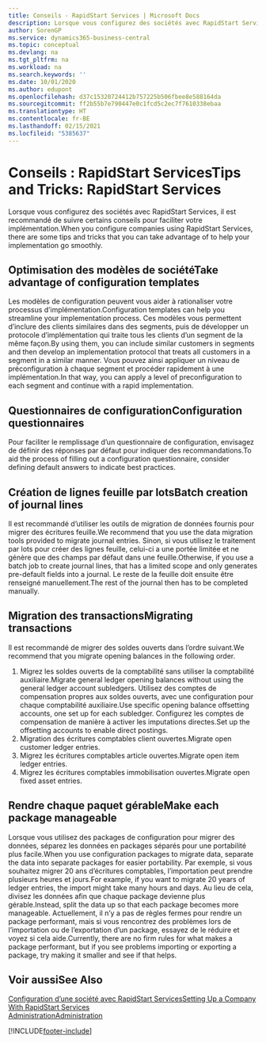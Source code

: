 ```yaml
---
title: Conseils - RapidStart Services | Microsoft Docs
description: Lorsque vous configurez des sociétés avec RapidStart Services, il est recommandé de suivre certains conseils pour faciliter votre implémentation.
author: SorenGP
ms.service: dynamics365-business-central
ms.topic: conceptual
ms.devlang: na
ms.tgt_pltfrm: na
ms.workload: na
ms.search.keywords: ''
ms.date: 10/01/2020
ms.author: edupont
ms.openlocfilehash: d37c15320724412b757225b506fbee8e588164da
ms.sourcegitcommit: ff2b55b7e790447e0c1fcd5c2ec7f7610338ebaa
ms.translationtype: HT
ms.contentlocale: fr-BE
ms.lasthandoff: 02/15/2021
ms.locfileid: "5385637"
---
```

# <a name="tips-and-tricks-rapidstart-services"></a><span data-ttu-id="3dc02-103">Conseils : RapidStart Services</span><span class="sxs-lookup"><span data-stu-id="3dc02-103">Tips and Tricks: RapidStart Services</span></span>

<span data-ttu-id="3dc02-104">Lorsque vous configurez des sociétés avec RapidStart Services, il est recommandé de suivre certains conseils pour faciliter votre implémentation.</span><span class="sxs-lookup"><span data-stu-id="3dc02-104">When you configure companies using RapidStart Services, there are some tips and tricks that you can take advantage of to help your implementation go smoothly.</span></span>  

## <a name="take-advantage-of-configuration-templates"></a><span data-ttu-id="3dc02-105">Optimisation des modèles de société</span><span class="sxs-lookup"><span data-stu-id="3dc02-105">Take advantage of configuration templates</span></span>

<span data-ttu-id="3dc02-106">Les modèles de configuration peuvent vous aider à rationaliser votre processus d’implémentation.</span><span class="sxs-lookup"><span data-stu-id="3dc02-106">Configuration templates can help you streamline your implementation process.</span></span> <span data-ttu-id="3dc02-107">Ces modèles vous permettent d’inclure des clients similaires dans des segments, puis de développer un protocole d’implémentation qui traite tous les clients d’un segment de la même façon.</span><span class="sxs-lookup"><span data-stu-id="3dc02-107">By using them, you can include similar customers in segments and then develop an implementation protocol that treats all customers in a segment in a similar manner.</span></span> <span data-ttu-id="3dc02-108">Vous pouvez ainsi appliquer un niveau de préconfiguration à chaque segment et procéder rapidement à une implémentation.</span><span class="sxs-lookup"><span data-stu-id="3dc02-108">In that way, you can apply a level of preconfiguration to each segment and continue with a rapid implementation.</span></span>  

## <a name="configuration-questionnaires"></a><span data-ttu-id="3dc02-109">Questionnaires de configuration</span><span class="sxs-lookup"><span data-stu-id="3dc02-109">Configuration questionnaires</span></span>

<span data-ttu-id="3dc02-110">Pour faciliter le remplissage d’un questionnaire de configuration, envisagez de définir des réponses par défaut pour indiquer des recommandations.</span><span class="sxs-lookup"><span data-stu-id="3dc02-110">To aid the process of filling out a configuration questionnaire, consider defining default answers to indicate best practices.</span></span>  

## <a name="batch-creation-of-journal-lines"></a><span data-ttu-id="3dc02-111">Création de lignes feuille par lots</span><span class="sxs-lookup"><span data-stu-id="3dc02-111">Batch creation of journal lines</span></span>

<span data-ttu-id="3dc02-112">Il est recommandé d’utiliser les outils de migration de données fournis pour migrer des écritures feuille.</span><span class="sxs-lookup"><span data-stu-id="3dc02-112">We recommend that you use the data migration tools provided to migrate journal entries.</span></span> <span data-ttu-id="3dc02-113">Sinon, si vous utilisez le traitement par lots pour créer des lignes feuille, celui-ci a une portée limitée et ne génère que des champs par défaut dans une feuille.</span><span class="sxs-lookup"><span data-stu-id="3dc02-113">Otherwise, if you use a batch job to create journal lines, that has a limited scope and only generates pre-default fields into a journal.</span></span> <span data-ttu-id="3dc02-114">Le reste de la feuille doit ensuite être renseigné manuellement.</span><span class="sxs-lookup"><span data-stu-id="3dc02-114">The rest of the journal then has to be completed manually.</span></span>  

## <a name="migrating-transactions"></a><span data-ttu-id="3dc02-115">Migration des transactions</span><span class="sxs-lookup"><span data-stu-id="3dc02-115">Migrating transactions</span></span>

<span data-ttu-id="3dc02-116">Il est recommandé de migrer des soldes ouverts dans l’ordre suivant.</span><span class="sxs-lookup"><span data-stu-id="3dc02-116">We recommend that you migrate opening balances in the following order.</span></span> <!--Be aware that you cannot insert ledger entries directly. Instead you must use journals to post the journal lines-->

1. <span data-ttu-id="3dc02-117">Migrez les soldes ouverts de la comptabilité sans utiliser la comptabilité auxiliaire.</span><span class="sxs-lookup"><span data-stu-id="3dc02-117">Migrate general ledger opening balances without using the general ledger account subledgers.</span></span> <span data-ttu-id="3dc02-118">Utilisez des comptes de compensation propres aux soldes ouverts, avec une configuration pour chaque comptabilité auxiliaire.</span><span class="sxs-lookup"><span data-stu-id="3dc02-118">Use specific opening balance offsetting accounts, one set up for each subledger.</span></span> <span data-ttu-id="3dc02-119">Configurez les comptes de compensation de manière à activer les imputations directes.</span><span class="sxs-lookup"><span data-stu-id="3dc02-119">Set up the offsetting accounts to enable direct postings.</span></span>  
2. <span data-ttu-id="3dc02-120">Migration des écritures comptables client ouvertes.</span><span class="sxs-lookup"><span data-stu-id="3dc02-120">Migrate open customer ledger entries.</span></span>  <!--work on these-->
3. <span data-ttu-id="3dc02-121">Migrez les écritures comptables article ouvertes.</span><span class="sxs-lookup"><span data-stu-id="3dc02-121">Migrate open item ledger entries.</span></span>  
4. <span data-ttu-id="3dc02-122">Migrez les écritures comptables immobilisation ouvertes.</span><span class="sxs-lookup"><span data-stu-id="3dc02-122">Migrate open fixed asset entries.</span></span>  

## <a name="make-each-package-manageable"></a><span data-ttu-id="3dc02-123">Rendre chaque paquet gérable</span><span class="sxs-lookup"><span data-stu-id="3dc02-123">Make each package manageable</span></span>

<span data-ttu-id="3dc02-124">Lorsque vous utilisez des packages de configuration pour migrer des données, séparez les données en packages séparés pour une portabilité plus facile.</span><span class="sxs-lookup"><span data-stu-id="3dc02-124">When you use configuration packages to migrate data, separate the data into separate packages for easier portability.</span></span> <span data-ttu-id="3dc02-125">Par exemple, si vous souhaitez migrer 20 ans d’écritures comptables, l’importation peut prendre plusieurs heures et jours.</span><span class="sxs-lookup"><span data-stu-id="3dc02-125">For example, if you want to migrate 20 years of ledger entries, the import might take many hours and days.</span></span> <span data-ttu-id="3dc02-126">Au lieu de cela, divisez les données afin que chaque package devienne plus gérable.</span><span class="sxs-lookup"><span data-stu-id="3dc02-126">Instead, split the data up so that each package becomes more manageable.</span></span> <span data-ttu-id="3dc02-127">Actuellement, il n’y a pas de règles fermes pour rendre un package performant, mais si vous rencontrez des problèmes lors de l’importation ou de l’exportation d’un package, essayez de le réduire et voyez si cela aide.</span><span class="sxs-lookup"><span data-stu-id="3dc02-127">Currently, there are no firm rules for what makes a package performant, but if you see problems importing or exporting a package, try making it smaller and see if that helps.</span></span>  

## <a name="see-also"></a><span data-ttu-id="3dc02-128">Voir aussi</span><span class="sxs-lookup"><span data-stu-id="3dc02-128">See Also</span></span>

[<span data-ttu-id="3dc02-129">Configuration d’une société avec RapidStart Services</span><span class="sxs-lookup"><span data-stu-id="3dc02-129">Setting Up a Company With RapidStart Services</span></span>](admin-set-up-a-company-with-rapidstart.md)  
[<span data-ttu-id="3dc02-130">Administration</span><span class="sxs-lookup"><span data-stu-id="3dc02-130">Administration</span></span>](admin-setup-and-administration.md)  


[!INCLUDE[footer-include](includes/footer-banner.md)]